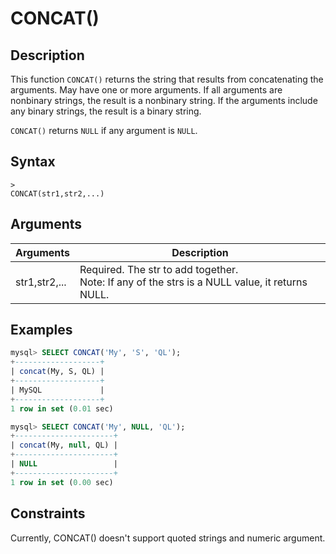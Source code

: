 # **CONCAT()**

## **Description**

This function `CONCAT()` returns the string that results from concatenating the arguments. May have one or more arguments. If all arguments are nonbinary strings, the result is a nonbinary string. If the arguments include any binary strings, the result is a binary string.

`CONCAT()` returns `NULL` if any argument is `NULL`.

## **Syntax**

```
>
CONCAT(str1,str2,...)
```

## **Arguments**

|  Arguments   | Description  |
|  ----  | ----  |
| str1,str2,... | Required. The str to add together. <br>Note: If any of the strs is a NULL value, it returns NULL. |

## **Examples**

```SQL
mysql> SELECT CONCAT('My', 'S', 'QL');
+-------------------+
| concat(My, S, QL) |
+-------------------+
| MySQL             |
+-------------------+
1 row in set (0.01 sec)

mysql> SELECT CONCAT('My', NULL, 'QL');
+----------------------+
| concat(My, null, QL) |
+----------------------+
| NULL                 |
+----------------------+
1 row in set (0.00 sec)
```

## **Constraints**

Currently, CONCAT() doesn't support quoted strings and numeric argument.
